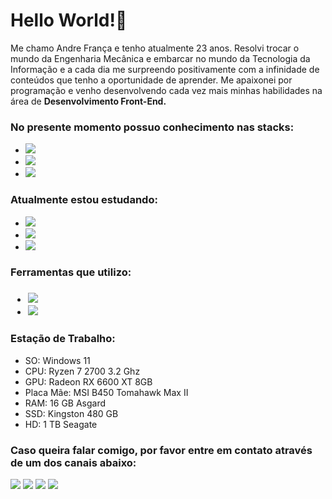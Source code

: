 <h1>Hello World!👋</h1> 

<p>Me chamo Andre França e tenho atualmente 23 anos. Resolvi trocar o mundo da Engenharia Mecânica e embarcar no mundo da Tecnologia da Informação e a cada dia me surpreendo positivamente com a infinidade de conteúdos que tenho a oportunidade de aprender. Me apaixonei por programação e venho desenvolvendo cada vez mais minhas habilidades na área de <b>Desenvolvimento Front-End.</b></p>

<h3>No presente momento possuo conhecimento nas stacks:</h3>
  
  <ul>
    <li>
      <img src="https://img.shields.io/badge/HTML5-E34F26?style=for-the-badge&logo=html5&logoColor=white">
    </li>
    <li>
      <img src="https://img.shields.io/badge/CSS3-1572B6?style=for-the-badge&logo=css3&logoColor=white">
    </li>
    <li>
      <img src="https://img.shields.io/badge/JavaScript-F7DF1E?style=for-the-badge&logo=javascript&logoColor=black">
    </li>       
  </ul>
  
  <h3>Atualmente estou estudando:</h3>
    <ul>
      <li>
        <img src="https://img.shields.io/badge/JavaScript-F7DF1E?style=for-the-badge&logo=javascript&logoColor=black">
      </li>
      <li>
        <img src="https://img.shields.io/badge/React-20232A?style=for-the-badge&logo=react&logoColor=61DAFB">
      </li>
       <li>
         <img src="https://img.shields.io/badge/Git-E34F26?style=for-the-badge&logo=git&logoColor=white">
      </li>
  </ul>
  
  <h3>Ferramentas que utilizo:<h3>
  
  <ul>
  <li>
    <img src="https://img.shields.io/badge/Visual_Studio_Code-0078D4?style=for-the-badge&logo=visual%20studio%20code&logoColor=white">
  </li>
    <li>
      <img src="https://img.shields.io/badge/Figma-F24E1E?style=for-the-badge&logo=figma&logoColor=white">
    </li>      
  </ul>
  
  <h3>Estação de Trabalho:</h3>
  
   <ul>
     <li>SO: Windows 11</li>
     <li>CPU: Ryzen 7 2700 3.2 Ghz</li>
     <li>GPU: Radeon RX 6600 XT 8GB</li>
     <li>Placa Mãe: MSI B450 Tomahawk Max II</li>
     <li>RAM: 16 GB Asgard</li>
     <li>SSD: Kingston 480 GB</li>
     <li>HD: 1 TB Seagate</li>
  </ul>
  
  <h3>Caso queira falar comigo, por favor entre em contato através de um dos canais abaixo:</h3>
  
 <p align="left">
  <a href="andrec.franca02@gmail.com" alt="Gmail">
  <img src="https://img.shields.io/badge/-Gmail-FF0000?style=flat-square&labelColor=FF0000&logo=gmail&logoColor=white&link=andrec.franca02@gmail.com"/></a>

  <a href="https://www.linkedin.com/in/andre-fran%C3%A7a-031125161" alt="Linkedin">
  <img src="https://img.shields.io/badge/-Linkedin-0e76a8?style=flat-square&logo=Linkedin&logoColor=white&link=https://www.linkedin.com/in/andre-fran%C3%A7a-031125161/"/></a>

  <a href="https://www.facebook.com/andrec.franca02" alt="Facebook">
  <img src="https://img.shields.io/badge/-Facebook-3b5998?style=flat-square&labelColor=3b5998&logo=facebook&logoColor=white&link=https://www.facebook.com/andrec.franca02"/></a>

  <a href="https://www.instagram.com/andre_franca02" alt="Instagram">
  <img src="https://img.shields.io/badge/-Instagram-DF0174?style=flat-square&labelColor=DF0174&logo=instagram&logoColor=white&link=https://www.instagram.com/andre_franca02/"/></a>
</p>  

